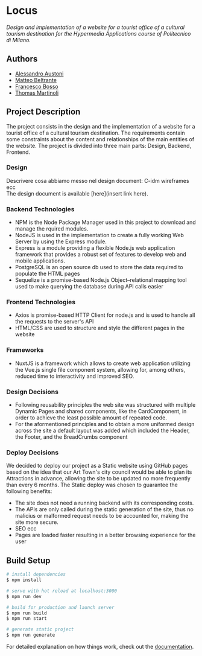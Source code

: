 # Locus

*Design and implementation of a website for a tourist office of a cultural tourism destination for the Hypermedia Applications course of Politecnico di Milano.*

## Authors
  + [Alessandro Austoni](https://github.com/AlessandroAustoni)
  + [Matteo Beltrante](https://github.com/Beltrante)
  + [Francesco Bosso](https://github.com/FBosso)
  + [Thomas Martinoli](https://github.com/ThomasMartinoli)

## Project Description
The project consists in the design and the implementation of a website for a tourist office of a cultural tourism destination. The requirements contain some constraints about the content and relationships of the main entities of the website.
The project is divided into three main parts: Design, Backend, Frontend. 

### Design
Descrivere cosa abbiamo messo nel design document: C-idm wireframes ecc  
The design document is available [here](insert link here).

### Backend Technologies
+ NPM is the Node Package Manager used in this project to download and manage the rquired modules.
+ NodeJS is used in the implementation to create a fully working Web Server by using the Express module.
+ Express is a module providing a flexible Node.js web application framework that provides a robust set of features to develop web and mobile applications.
+ PostgreSQL is an open source db used to store the data required to populate the HTML pages
+ Sequelize is a promise-based Node.js Object–relational mapping tool used to make querying the database during API calls easier 

### Frontend Technologies
+ Axios is promise-based HTTP Client for node.js and is used to handle all the requests to the server's API
+ HTML/CSS are used to structure and style the different pages in the website 

### Frameworks 
+ NuxtJS is a framework which allows to create web application utilizing the Vue.js single file component system, allowing for, among others, reduced time to interactivity and improved SEO.

### Design Decisions 
+ Following reusability principles the web site was structured with multiple Dynamic Pages and shared components, like the CardComponent, in order to achieve the least possible amount of repeated code.
+ For the aformentioned principles and to obtain a more uniformed design across the site a default layout was added which included the Header, the Footer, and the BreadCrumbs component 

### Deploy Decisions  
We decided to deploy our project as a Static website using GitHub pages based on the idea that our Art Town's city council would be able to plan its Attractions in advance, allowing the site to be updated no more frequently than every 6 months.
The Static deploy was chosen to guarantee the following benefits:
+ The site does not need a running backend with its corresponding costs.
+ The APIs are only called during the static generation of the site, thus no malicius or malformed request needs to be accounted for, making the site more secure.   
+ SEO ecc
+ Pages are loaded faster resulting in a better browsing experience for the user

  
## Build Setup

```bash
# install dependencies
$ npm install

# serve with hot reload at localhost:3000
$ npm run dev

# build for production and launch server
$ npm run build
$ npm run start

# generate static project
$ npm run generate
```
For detailed explanation on how things work, check out the [documentation](https://nuxtjs.org).
